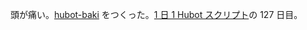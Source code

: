 頭が痛い。[hubot-baki][gh:bouzuya/hubot-baki] をつくった。[1 日 1 Hubot スクリプト][hubot-script-per-day]の 127 日目。

[gh:bouzuya/hubot-baki]: https://github.com/bouzuya/hubot-baki
[hubot-script-per-day]: https://blog.bouzuya.net/posts?tags=hubot-script-per-day
